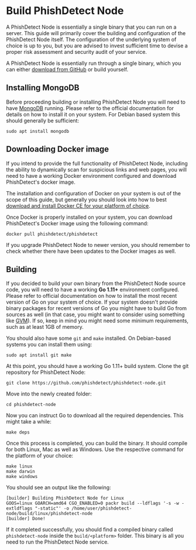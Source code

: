 # Build PhishDetect Node

A PhishDetect Node is essentially a single binary that you can run on a server. This guide will primarily cover the building and configuration of the PhishDetect Node itself. The configuration of the underlying system of choice is up to you, but you are advised to invest sufficient time to devise a proper risk assessment and security audit of your service.

A PhishDetect Node is essentially run through a single binary, which you can either [download from GitHub](https://github.com/phishdetect/phishdetect-node/releases) or build yourself.


## Installing MongoDB

Before proceeding building or installing PhishDetect Node you will need to have [MongoDB](https://www.mongodb.com) running. Please refer to the official documentation for details on how to install it on your system. For Debian based system this should generally be sufficient:

    sudo apt install mongodb


## Downloading Docker image

If you intend to provide the full functionality of PhishDetect Node, including the ability to dynamically scan for suspicious links and web pages, you will need to have a working Docker environment configured and download PhishDetect's docker image.

The installation and configuration of Docker on your system is out of the scope of this guide, but generally you should look into how to best [download and install Docker CE for your platform of choice](https://docs.docker.com/install/).

Once Docker is properly installed on your system, you can download PhishDetect's Docker image using the following command:

    docker pull phishdetect/phishdetect

If you upgrade PhishDetect Node to newer version, you should remember to check whether there have been updates to the Docker images as well.


## Building

If you decided to build your own binary from the PhishDetect Node source code, you will need to have a working **Go 1.11+** environment configured. Please refer to official documentation on how to install the most recent version of Go on your system of choice. If your system doesn't provide binary packages for recent versions of Go you might have to build Go from sources as well (in that case, you might want to consider using something like [GVM](https://github.com/moovweb/gvm)). If so, keep in mind you might need some minimum requirements, such as at least 1GB of memory.

You should also have some `git` and `make` installed. On Debian-based systems you can install them using:

    sudo apt install git make

At this point, you should have a working Go 1.11+ build system. Clone the git repository for PhishDetect Node:

    git clone https://github.com/phishdetect/phishdetect-node.git

Move into the newly created folder:

    cd phishdetect-node

Now you can instruct Go to download all the required dependencies. This might take a while:

    make deps

Once this process is completed, you can build the binary. It should compile for both Linux, Mac as well as Windows. Use the respective command for the platform of your choice:

    make linux
    make darwin
    make windows

You should see an output like the following:

    [builder] Building PhishDetect Node for Linux
    GOOS=linux GOARCH=amd64 CGO_ENABLED=0 packr build --ldflags '-s -w -extldflags "-static"' -o /home/user/phishdetect-node/build/linux/phishdetect-node
    [builder] Done!

If it completed successfully, you should find a compiled binary called `phishdetect-node` inside the `build/<platform>` folder. This binary is all you need to run the PhishDetect Node service.
